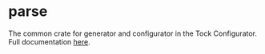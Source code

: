 parse
======

The common crate for generator and configurator in the Tock Configurator. 
Full documentation [here](/doc/Tock_Configurator.md).
